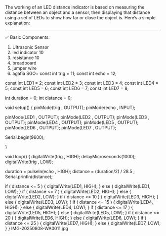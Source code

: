The working of an LED distance indicator is based on measuring the distance between an object and a sensor, then displaying that distance using a set of LEDs to show how far or close the object is. Here’s a simple explanation:


---

✅ Basic Components:

1. Ultrasonic Sensor 
2.  led indicator 10
3.  resistance 10
4.  breadboard
5.  jumper wire
6.  agafia SGO+
const int trig = 11;
const int echo = 12;

const int LED1 = 2;
const int LED2 = 3;
const int LED3 = 4;
const int LED4 = 5;
const int LED5 = 6;
const int LED6 = 7;
const int LED7 = 8;

int duration = 0;
int distance = 0;

void setup()
{
  pinMode(trig , OUTPUT);
  pinMode(echo , INPUT);
 
  pinMode(LED1 , OUTPUT);
  pinMode(LED2 , OUTPUT);
  pinMode(LED3 , OUTPUT);
  pinMode(LED4 , OUTPUT);
  pinMode(LED5 , OUTPUT);
  pinMode(LED6 , OUTPUT);
  pinMode(LED7 , OUTPUT);
 
  Serial.begin(9600);

}

void loop()
{
  digitalWrite(trig , HIGH);
  delayMicroseconds(1000);
  digitalWrite(trig , LOW);


  duration = pulseIn(echo , HIGH);
  distance = (duration/2) / 28.5 ;
  Serial.println(distance);
 

  if ( distance <= 5 )
  {
    digitalWrite(LED1, HIGH);
  }
  else
  {
    digitalWrite(LED1, LOW);
  }
  if ( distance <= 7 )
  {
    digitalWrite(LED2, HIGH);
  }
  else
  {
    digitalWrite(LED2, LOW);
  }
  if ( distance <= 10 )
  {
    digitalWrite(LED3, HIGH);
  }
  else
  {
    digitalWrite(LED3, LOW);
  }
  if ( distance <= 15 )
  {
    digitalWrite(LED4, HIGH);
  }
  else
  {
    digitalWrite(LED4, LOW);
  }
  if ( distance <= 17 )
  {
    digitalWrite(LED5, HIGH);
  }
  else
  {
    digitalWrite(LED5, LOW);
  }
  if ( distance <= 20 )
  {
    digitalWrite(LED6, HIGH);
  }
  else
  {
    digitalWrite(LED6, LOW);
  }
  if ( distance <= 25 )
  {
    digitalWrite(LED7, HIGH);
  }
  else
  {
    digitalWrite(LED7, LOW);
  }
}  IMG-20250808-WA0011.jpg

